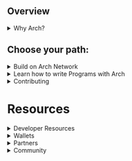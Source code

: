 ## Overview
<details><summary>Why Arch?</summary>

- Arch is an execution platform that unlocks programmability with full Turing-complete functionality without compromising the liquidity and security of the Bitcoin base layer thanks to its trust-minimized and decentralized architecture. 

- Unlike L2s and meta-protocols where users must bridge or wrap their assets and then send the assets to a smart contract, Arch allows users to send their assets directly through the program (Arch smart contracts) invocation without bridging or wrapping first.

- The Arch Network maintains real-time state, allowing for Bitcoin transaction chains to be built up within the Bitcoin mempool. Because these unconfirmed Bitcoin transactions are controlled by the Arch Network distributed keys, the network can be confident that double spends of state transitions will not occur, and all state transitions will all eventually be incorporated into the Bitcoin blockchain, which provides finality for those who need ultimate security, like waiting to transfer physical or non-Bitcoin assets.

</details>

## Choose your path:
<details><summary>Build on Arch Network</summary>

- \[Setup] [I want to get started hacking on Arch Network](https://github.com/arch-network/arch-cli)

- \[About] [I want to have an overview of Arch Network](https://docs.arch.network)

- \[Bitcoin] [I want to understand more about Bitcoin](https://bitcoin.org)

- \[Whitepaper] [I want to read the Arch Whitepaper](https://docs.arch.network/whitepaper.pdf)

</details>

<details><summary>Learn how to write Programs with Arch</summary>

- \[Quickstart] [I want to write a simple Arch program](https://docs.arch.network/book/guides/how-to-write-arch-program.html)

- \[Program basics] [I want to understand what an Arch program looks like](https://docs.arch.network/book/program/program.html)

</details>

<details><summary>Contributing</summary>

- [I want to join the Arch points program (incentivized Testnet)](https://bit.ly/Arch_Builder_Form)
  
- [I want to contribute to your documentation efforts](https://github.com/Arch-Network/book/blob/main/CONTRIBUTING.md)

- I want to see what other hackers are building on Arch Network (Coming soon!)

</details>

# Resources
<details><summary>Developer Resources</summary>

- [Official Documentation](https://docs.arch.network)
- [The Arch Book](https://docs.arch.network/book)
- [Arch-local](https://github.com/arch-network/arch-local)
- [Arch-cli](https://github.com/arch-network/arch-cli)
- **Clients:**
  - [Arch Typescript SDK](https://github.com/saturnbtc/arch-typescript-sdk)
</details>

<details><summary>Wallets</summary>

- [Xverse](https://www.xverse.app/): Currently, we recommend the Xverse wallet, though any Bitcoin wallet can suffice.
</details>

<details><summary>Partners</summary>

- [Saturn](https://saturnbtc.io)
- [Bima](https://bima.money/)
- [Hermetica](https://www.hermetica.fi/)
- [Hamilton](https://www.hamiltonrwa.com/)
- [funkybit](https://funkybit.fun/)

More coming soon!

</details>

<details><summary>Community</summary>

- [Discord](https://www.discord.gg/Arch-Network)
- [Twitter](https://twitter.com/ArchNtwrk)
- [Medium](https://medium.com/arch-network)
</pre>
</details>
